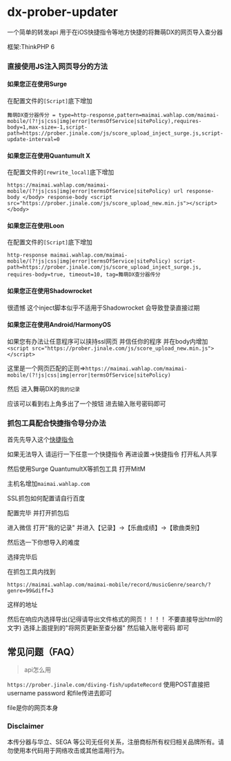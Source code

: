 # dx-prober-updater
一个简单的转发api 用于在iOS快捷指令等地方快捷的将舞萌DX的网页导入查分器

框架:ThinkPHP 6

### 直接使用JS注入网页导分的方法

#### 如果您正在使用Surge 

在配置文件的`[Script]`底下增加

```舞萌DX查分器传分 = type=http-response,pattern=maimai.wahlap.com/maimai-mobile/(?!js|css|img|error|termsOfService|sitePolicy),requires-body=1,max-size=-1,script-path=https://prober.jinale.com/js/score_upload_inject_surge.js,script-update-interval=0```

#### 如果您正在使用Quantumult X 

在配置文件的`[rewrite_local]`底下增加

```https://maimai.wahlap.com/maimai-mobile/(?!js|css|img|error|termsOfService|sitePolicy) url response-body </body> response-body <script src="https://prober.jinale.com/js/score_upload_new.min.js"></script></body>```

#### 如果您正在使用Loon 

在配置文件的`[Script]`底下增加

```http-response maimai.wahlap.com/maimai-mobile/(?!js|css|img|error|termsOfService|sitePolicy) script-path=https://prober.jinale.com/js/score_upload_inject_surge.js, requires-body=true, timeout=10, tag=舞萌DX查分器传分```

#### 如果您正在使用Shadowrocket

很遗憾 这个inject脚本似乎不适用于Shadowrocket 会导致登录直接过期

#### 如果您正在使用Android/HarmonyOS

如果您有办法让任意程序可以挟持ssl网页 并信任你的程序 并在body内增加`<script src="https://prober.jinale.com/js/score_upload_new.min.js"></script>`

这里是一个网页匹配的正则=>`https://maimai.wahlap.com/maimai-mobile/(?!js|css|img|error|termsOfService|sitePolicy)`

然后 进入舞萌DX的`我的记录`

应该可以看到右上角多出了一个按钮 进去输入账号密码即可

### 抓包工具配合快捷指令导分办法

首先先导入这个[快捷指令](https://www.icloud.com/shortcuts/2fed1005f4014349a990ddcc47fb9f2b)

如果无法导入 请运行一下任意一个快捷指令 再进设置→快捷指令 打开私人共享

然后使用Surge QuantumultX等抓包工具 打开MitM

主机名增加`maimai.wahlap.com`

SSL抓包如何配置请自行百度

配置完毕 并打开抓包后

进入微信 打开"我的记录" 并进入【记录】→【乐曲成绩】→【歌曲类别】

然后选一下你想导入的难度

选择完毕后

在抓包工具内找到

`https://maimai.wahlap.com/maimai-mobile/record/musicGenre/search/?genre=99&diff=3`

这样的地址

然后在响应内选择导出(记得请导出文件格式的网页！！！！ 不要直接导出html的文字) 选择上面提到的"将网页更新至查分器" 然后输入账号密码 即可


## <span id="FAQ">常见问题（FAQ）</span>

> api怎么用

`https://prober.jinale.com/diving-fish/updateRecord` 使用POST直接把username password 和file传进去即可

file是你的网页本身

### Disclaimer

本传分器与华立、SEGA 等公司无任何关系，注册商标所有权归相关品牌所有。请勿使用本代码用于网络攻击或其他滥用行为。
